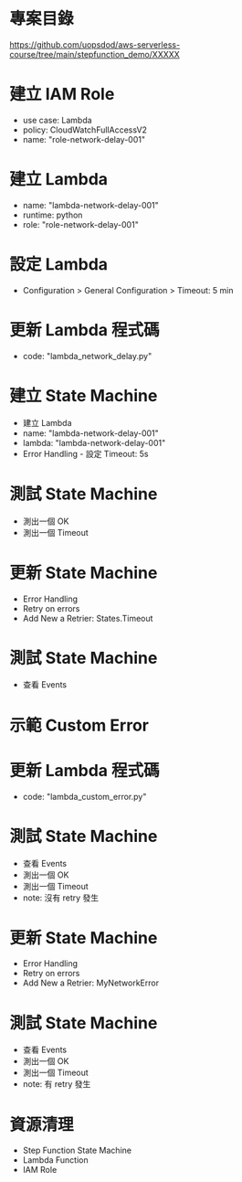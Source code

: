 
# 專案目錄 
https://github.com/uopsdod/aws-serverless-course/tree/main/stepfunction_demo/XXXXX 

# 建立 IAM Role 
 - use case: Lambda 
 - policy: CloudWatchFullAccessV2
 - name: "role-network-delay-001" 

# 建立 Lambda 
 - name: "lambda-network-delay-001"
 - runtime: python 
 - role: "role-network-delay-001"

# 設定 Lambda 
 - Configuration > General Configuration > Timeout: 5 min 

# 更新 Lambda 程式碼 
 - code: "lambda_network_delay.py"

# 建立 State Machine 
 - 建立 Lambda 
  - name: "lambda-network-delay-001"
  - lambda: "lambda-network-delay-001"
  - Error Handling - 設定 Timeout: 5s

# 測試 State Machine 
 - 測出一個 OK
 - 測出一個 Timeout 

# 更新 State Machine
 - Error Handling 
  - Retry on errors
   - Add New a Retrier: States.Timeout 

# 測試 State Machine 
 - 查看 Events 


# 示範 Custom Error 
# 更新 Lambda 程式碼 
 - code: "lambda_custom_error.py"

# 測試 State Machine 
 - 查看 Events 
 - 測出一個 OK
 - 測出一個 Timeout 
  - note: 沒有 retry 發生

# 更新 State Machine
 - Error Handling 
  - Retry on errors
   - Add New a Retrier: MyNetworkError 

# 測試 State Machine 
 - 查看 Events 
 - 測出一個 OK
 - 測出一個 Timeout 
  - note: 有 retry 發生

# 資源清理 
 - Step Function State Machine 
 - Lambda Function 
 - IAM Role 
 
